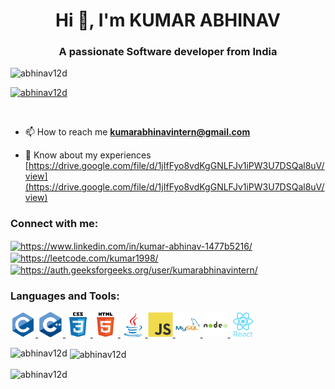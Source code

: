 <h1 align="center">Hi 👋, I'm KUMAR ABHINAV</h1>
<h3 align="center">A passionate Software developer from India</h3>

<p align="left"> <img src="https://komarev.com/ghpvc/?username=abhinav12d&label=Profile%20views&color=0e75b6&style=flat" alt="abhinav12d" /> </p>

<p align="left"> <a href="https://github.com/ryo-ma/github-profile-trophy"><img src="https://github-profile-trophy.vercel.app/?username=abhinav12d" alt="abhinav12d" /></a> </p>

<p align="left"> <a href="https://twitter.com/" target="blank"><img src="https://img.shields.io/twitter/follow/?logo=twitter&style=for-the-badge" alt="" /></a> </p>

- 📫 How to reach me **kumarabhinavintern@gmail.com**

- 📄 Know about my experiences [https://drive.google.com/file/d/1jIfFyo8vdKgGNLFJv1iPW3U7DSQal8uV/view](https://drive.google.com/file/d/1jIfFyo8vdKgGNLFJv1iPW3U7DSQal8uV/view)

<h3 align="left">Connect with me:</h3>
<p align="left">
<a href="https://linkedin.com/in/https://www.linkedin.com/in/kumar-abhinav-coder1999/" target="blank"><img align="center" src="https://raw.githubusercontent.com/rahuldkjain/github-profile-readme-generator/master/src/images/icons/Social/linked-in-alt.svg" alt="https://www.linkedin.com/in/kumar-abhinav-1477b5216/" height="30" width="40" /></a>
<a href="https://www.leetcode.com/https://leetcode.com/kumar1998/" target="blank"><img align="center" src="https://raw.githubusercontent.com/rahuldkjain/github-profile-readme-generator/master/src/images/icons/Social/leet-code.svg" alt="https://leetcode.com/kumar1998/" height="30" width="40" /></a>
<a href="https://auth.geeksforgeeks.org/user/https://auth.geeksforgeeks.org/user/kumarabhinavintern/" target="blank"><img align="center" src="https://raw.githubusercontent.com/rahuldkjain/github-profile-readme-generator/master/src/images/icons/Social/geeks-for-geeks.svg" alt="https://auth.geeksforgeeks.org/user/kumarabhinavintern/" height="30" width="40" /></a>
</p>

<h3 align="left">Languages and Tools:</h3>
<p align="left"> <a href="https://www.cprogramming.com/" target="_blank" rel="noreferrer"> <img src="https://raw.githubusercontent.com/devicons/devicon/master/icons/c/c-original.svg" alt="c" width="40" height="40"/> </a> <a href="https://www.w3schools.com/cpp/" target="_blank" rel="noreferrer"> <img src="https://raw.githubusercontent.com/devicons/devicon/master/icons/cplusplus/cplusplus-original.svg" alt="cplusplus" width="40" height="40"/> </a> <a href="https://www.w3schools.com/css/" target="_blank" rel="noreferrer"> <img src="https://raw.githubusercontent.com/devicons/devicon/master/icons/css3/css3-original-wordmark.svg" alt="css3" width="40" height="40"/> </a> <a href="https://www.w3.org/html/" target="_blank" rel="noreferrer"> <img src="https://raw.githubusercontent.com/devicons/devicon/master/icons/html5/html5-original-wordmark.svg" alt="html5" width="40" height="40"/> </a> <a href="https://www.java.com" target="_blank" rel="noreferrer"> <img src="https://raw.githubusercontent.com/devicons/devicon/master/icons/java/java-original.svg" alt="java" width="40" height="40"/> </a> <a href="https://developer.mozilla.org/en-US/docs/Web/JavaScript" target="_blank" rel="noreferrer"> <img src="https://raw.githubusercontent.com/devicons/devicon/master/icons/javascript/javascript-original.svg" alt="javascript" width="40" height="40"/> </a> <a href="https://www.mysql.com/" target="_blank" rel="noreferrer"> <img src="https://raw.githubusercontent.com/devicons/devicon/master/icons/mysql/mysql-original-wordmark.svg" alt="mysql" width="40" height="40"/> </a> <a href="https://nodejs.org" target="_blank" rel="noreferrer"> <img src="https://raw.githubusercontent.com/devicons/devicon/master/icons/nodejs/nodejs-original-wordmark.svg" alt="nodejs" width="40" height="40"/> </a> <a href="https://reactjs.org/" target="_blank" rel="noreferrer"> <img src="https://raw.githubusercontent.com/devicons/devicon/master/icons/react/react-original-wordmark.svg" alt="react" width="40" height="40"/> </a> </p>

<p><img align="left" src="https://github-readme-stats.vercel.app/api/top-langs?username=abhinav12d&show_icons=true&locale=en&layout=compact" alt="abhinav12d" /></p>

<p>&nbsp;<img align="center" src="https://github-readme-stats.vercel.app/api?username=abhinav12d&show_icons=true&locale=en" alt="abhinav12d" /></p>

<p><img align="center" src="https://github-readme-streak-stats.herokuapp.com/?user=abhinav12d&" alt="abhinav12d" /></p>

